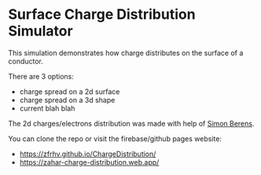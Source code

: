 # Surface Charge Distribution Simulator

This simulation demonstrates how charge distributes on the surface of a conductor.  

There are 3 options:
- charge spread on a 2d surface
- charge spread on a 3d shape
- current blah blah

The 2d charges/electrons distribution was made with help of [Simon Berens](https://github.com/SimonBerens/ChargeDistribution).

You can clone the repo or visit the firebase/github pages website:
- https://zfrhv.github.io/ChargeDistribution/
- https://zahar-charge-distribution.web.app/
